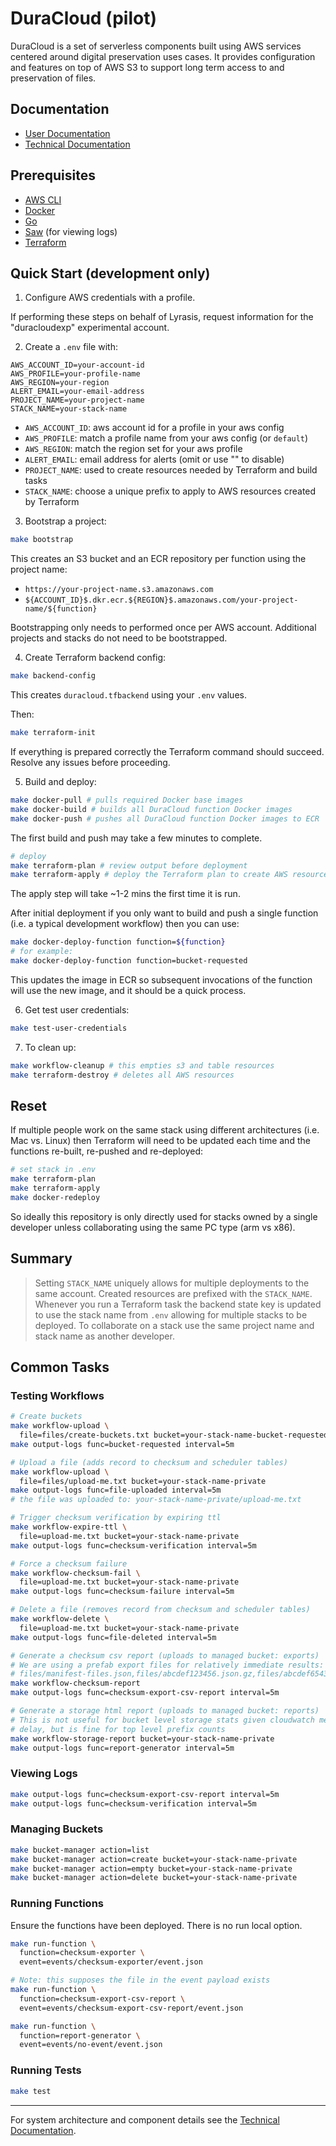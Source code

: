 # DuraCloud (pilot)

DuraCloud is a set of serverless components built using AWS services centered
around digital preservation uses cases. It provides configuration and features
on top of AWS S3 to support long term access to and preservation of files.

## Documentation

- [User Documentation](#)
- [Technical Documentation](TECHNICAL.md)

## Prerequisites

- [AWS CLI](https://docs.aws.amazon.com/cli/latest/userguide/getting-started-install.html)
- [Docker](https://docs.docker.com/engine/install/)
- [Go](https://go.dev/doc/install)
- [Saw](https://github.com/TylerBrock/saw) (for viewing logs)
- [Terraform](https://developer.hashicorp.com/terraform)

## Quick Start (development only)

1. Configure AWS credentials with a profile.

If performing these steps on behalf of Lyrasis, request information for the
"duracloudexp" experimental account.

2. Create a `.env` file with:

```
AWS_ACCOUNT_ID=your-account-id
AWS_PROFILE=your-profile-name
AWS_REGION=your-region
ALERT_EMAIL=your-email-address
PROJECT_NAME=your-project-name
STACK_NAME=your-stack-name
```

- `AWS_ACCOUNT_ID`: aws account id for a profile in your aws config
- `AWS_PROFILE`: match a profile name from your aws config (or `default`)
- `AWS_REGION`: match the region set for your aws profile
- `ALERT_EMAIL`: email address for alerts (omit or use "" to disable)
- `PROJECT_NAME`: used to create resources needed by Terraform and build tasks
- `STACK_NAME`: choose a unique prefix to apply to AWS resources created by Terraform

3. Bootstrap a project:

```bash
make bootstrap
```

This creates an S3 bucket and an ECR repository per function using the project name:

- `https://your-project-name.s3.amazonaws.com`
- `${ACCOUNT_ID}$.dkr.ecr.${REGION}$.amazonaws.com/your-project-name/${function}`

Bootstrapping only needs to performed once per AWS account. Additional projects
and stacks do not need to be bootstrapped.

4. Create Terraform backend config:

```bash
make backend-config
```

This creates `duracloud.tfbackend` using your `.env` values.

Then:

```bash
make terraform-init
```

If everything is prepared correctly the Terraform command should succeed. Resolve
any issues before proceeding.

5. Build and deploy:

```bash
make docker-pull # pulls required Docker base images
make docker-build # builds all DuraCloud function Docker images
make docker-push # pushes all DuraCloud function Docker images to ECR
```

The first build and push may take a few minutes to complete.

```bash
# deploy
make terraform-plan # review output before deployment
make terraform-apply # deploy the Terraform plan to create AWS resources
```

The apply step will take ~1-2 mins the first time it is run.

After initial deployment if you only want to build and push a single
function (i.e. a typical development workflow) then you can use:

```bash
make docker-deploy-function function=${function}
# for example:
make docker-deploy-function function=bucket-requested
```

This updates the image in ECR so subsequent invocations of the function
will use the new image, and it should be a quick process.

6. Get test user credentials:

```bash
make test-user-credentials
```

7. To clean up:

```bash
make workflow-cleanup # this empties s3 and table resources
make terraform-destroy # deletes all AWS resources
```

## Reset

If multiple people work on the same stack using different architectures
(i.e. Mac vs. Linux) then Terraform will need to be updated each time
and the functions re-built, re-pushed and re-deployed:

```bash
# set stack in .env
make terraform-plan
make terraform-apply
make docker-redeploy
```

So ideally this repository is only directly used for stacks owned
by a single developer unless collaborating using the same PC type
(arm vs x86).

## Summary

> Setting `STACK_NAME` uniquely allows for multiple deployments to the same account. Created resources are prefixed with the `STACK_NAME`. Whenever you run a Terraform task the backend state key is updated to use the stack name from `.env` allowing for multiple stacks to be deployed. To collaborate on a stack use the same project name and stack name as another developer.

## Common Tasks

### Testing Workflows

```bash
# Create buckets
make workflow-upload \
  file=files/create-buckets.txt bucket=your-stack-name-bucket-requested
make output-logs func=bucket-requested interval=5m

# Upload a file (adds record to checksum and scheduler tables)
make workflow-upload \
  file=files/upload-me.txt bucket=your-stack-name-private
make output-logs func=file-uploaded interval=5m
# the file was uploaded to: your-stack-name-private/upload-me.txt

# Trigger checksum verification by expiring ttl
make workflow-expire-ttl \
  file=upload-me.txt bucket=your-stack-name-private
make output-logs func=checksum-verification interval=5m

# Force a checksum failure
make workflow-checksum-fail \
  file=upload-me.txt bucket=your-stack-name-private
make output-logs func=checksum-failure interval=5m

# Delete a file (removes record from checksum and scheduler tables)
make workflow-delete \
  file=upload-me.txt bucket=your-stack-name-private
make output-logs func=file-deleted interval=5m

# Generate a checksum csv report (uploads to managed bucket: exports)
# We are using a prefab export files for relatively immediate results:
# files/manifest-files.json,files/abcdef123456.json.gz,files/abcdef654321.json.gz
make workflow-checksum-report
make output-logs func=checksum-export-csv-report interval=5m

# Generate a storage html report (uploads to managed bucket: reports)
# This is not useful for bucket level storage stats given cloudwatch metrics
# delay, but is fine for top level prefix counts
make workflow-storage-report bucket=your-stack-name-private
make output-logs func=report-generator interval=5m
```

### Viewing Logs

```bash
make output-logs func=checksum-export-csv-report interval=5m
make output-logs func=checksum-verification interval=5m
```

### Managing Buckets

```bash
make bucket-manager action=list
make bucket-manager action=create bucket=your-stack-name-private
make bucket-manager action=empty bucket=your-stack-name-private
make bucket-manager action=delete bucket=your-stack-name-private
```

### Running Functions

Ensure the functions have been deployed. There is no run local option.

```bash
make run-function \
  function=checksum-exporter \
  event=events/checksum-exporter/event.json

# Note: this supposes the file in the event payload exists
make run-function \
  function=checksum-export-csv-report \
  event=events/checksum-export-csv-report/event.json

make run-function \
  function=report-generator \
  event=events/no-event/event.json
```

### Running Tests

```bash
make test
```

---

For system architecture and component details see the [Technical Documentation](TECHNICAL.md).
